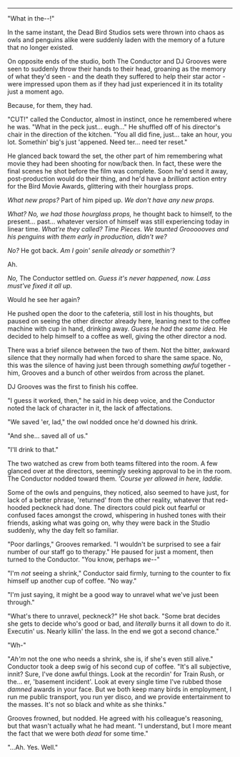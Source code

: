 ----

"What in the--!"

In the same instant, the Dead Bird Studios sets were thrown into chaos as owls and penguins alike were suddenly laden with the memory of a future that no longer existed.

On opposite ends of the studio, both The Conductor and DJ Grooves were seen to suddenly throw their hands to their head, groaning as the memory of what they'd seen - and the death they suffered to help their star actor - were impressed upon them as if they had just experienced it in its totality just a moment ago.

Because, for them, they had.

"CUT!" called the Conductor, almost in instinct, once he remembered where he was. "What in the peck just... eugh..." He shuffled off of his director's chair in the direction of the kitchen. "You all did fine, just... take an hour, you lot. Somethin' big's just 'appened. Need ter... need ter reset."

He glanced back toward the set, the other part of him remembering what movie they had been shooting for now/back then. In fact, these were the final scenes he shot before the film was complete. Soon he'd send it away, post-production would do their thing, and he'd have a *brilliant* action entry for the Bird Movie Awards, glittering with their hourglass props.

*What new props?* Part of him piped up. *We don't have any new props.*

*What? No, we had those hourglass props,* he thought back to himself, to the present... past... whatever version of himself was still experiencing today in linear time. *What're they called? Time Pieces. We taunted Groooooves and his penguins with them early in production, didn't we?*

*No?* He got back. *Am I goin' senile already or somethin'?*

Ah.

*No,* The Conductor settled on. *Guess it's never happened, now. Lass must've fixed it all up.*

Would he see her again?

He pushed open the door to the cafeteria, still lost in his thoughts, but paused on seeing the other director already here, leaning next to the coffee machine with cup in hand, drinking away. *Guess he had the same idea.* He decided to help himself to a coffee as well, giving the other director a nod.

There was a brief silence between the two of them. Not the bitter, awkward silence that they normally had when forced to share the same space. No, this was the silence of having just been through something *awful* together - him, Grooves and a bunch of other weirdos from across the planet.

DJ Grooves was the first to finish his coffee.

"I guess it worked, then," he said in his deep voice, and the Conductor noted the lack of character in it, the lack of affectations.

"We saved 'er, lad," the owl nodded once he'd downed his drink.

"And she... saved all of us."

"I'll drink to that."

The two watched as crew from both teams filtered into the room. A few glanced over at the directors, seemingly seeking approval to be in the room. The Conductor nodded toward them. *'Course yer allowed in here, laddie.*

Some of the owls and penguins, they noticed, also seemed to have just, for lack of a better phrase, 'returned' from the other reality, whatever that red-hooded peckneck had done. The directors could pick out fearful or confused faces amongst the crowd, whispering in hushed tones with their friends, asking what was going on, why they were back in the Studio suddenly, why the day felt so familiar.

"Poor darlings," Grooves remarked. "I wouldn't be surprised to see a fair number of our staff go to therapy." He paused for just a moment, then turned to the Conductor. "You know, perhaps *we*--"

"I'm *not* seeing a shrink," Conductor said firmly, turning to the counter to fix himself up another cup of coffee. "No way."

"I'm just saying, it might be a good way to unravel what we've just been through."

"What's there to unravel, peckneck?" He shot back. "Some brat decides she gets to decide who's good or bad, and *literally* burns it all down to do it. Executin' us. Nearly killin' the lass. In the end we got a second chance."

"Wh-"

"*Ah'm* not the one who needs a shrink, she is, if she's even still alive." Conductor took a deep swig of his second cup of coffee. "It's all subjective, innit? Sure, I've done awful things. Look at the recordin' for Train Rush, or the... er, 'basement incident'. Look at every single time I've rubbed those *damned* awards in your face. But we both keep many birds in employment, I run me public transport, you run yer disco, and we provide entertainment to the masses. It's not so black and white as she thinks."

Grooves frowned, but nodded. He agreed with his colleague's reasoning, but that wasn't actually what he had meant. "I understand, but I more meant the fact that we were both *dead* for some time."

"...Ah. Yes. Well." 